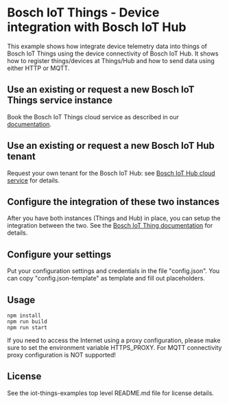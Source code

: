 # Bosch IoT Things - Device integration with Bosch IoT Hub

This example shows how integrate device telemetry data into things of Bosch IoT Things using the device connectivity of Bosch IoT Hub.
It shows how to register things/devices at Things/Hub and how to send data using either HTTP or MQTT.

## Use an existing or request a new Bosch IoT Things service instance

Book the Bosch IoT Things cloud service as described in our [documentation](https://things.s-apps.de1.bosch-iot-cloud.com/dokuwiki/doku.php?id=002_getting_started:booking:booking).

## Use an existing or request a new Bosch IoT Hub tenant

Request your own tenant for the Bosch IoT Hub: see [Bosch IoT Hub cloud service](https://www.bosch-iot-suite.com/hub/) for details.

## Configure the integration of these two instances

After you have both instances (Things and Hub) in place, you can setup the integration between the two.
See the [Bosch IoT Thing documentation](https://things.s-apps.de1.bosch-iot-cloud.com/dokuwiki/doku.php?id=002_getting_started:booking:manage-y-connection) for details.

## Configure your settings

Put your configuration settings and credentials in the file "config.json". You can copy "config.json-template" as template and fill out placeholders.

## Usage

```
npm install
npm run build
npm run start
```

If you need to access the Internet using a proxy configuration, please make sure to set the environment variable HTTPS_PROXY.
For MQTT connectivity proxy configuration is NOT supported!

## License

See the iot-things-examples top level README.md file for license details.
